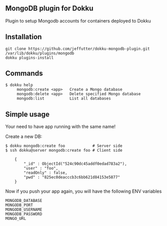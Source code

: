 MongoDB plugin for Dokku
---------------------------
Plugin to setup Mongodb accounts for containers deployed to Dokku


Installation
------------
```
git clone https://github.com/jeffutter/dokku-mongodb-plugin.git /var/lib/dokku/plugins/mongodb
dokku plugins-install
```


Commands
--------
```
$ dokku help
     mongodb:create <app>   Create a Mongo database
     mongodb:delete <app>   Delete specified Mongo database
     mongodb:list           List all databases
```

Simple usage
------------
Your need to have app running with the same name!

Create a new DB:
```
$ dokku mongodb:create foo            # Server side
$ ssh dokku@server mongodb:create foo # Client side

    {
        "_id" : ObjectId("524c90dc45addf0edad783a2"),
        "user" : "foo",
        "readOnly" : false,
        "pwd" : "825ec0deacccb3c6bb621d84153e5877"
    }

```

Now if you push your app again, you will have the following ENV variables
```
MONGODB_DATABASE
MONGODB_PORT
MONGODB_USERNAME
MONGODB_PASSWORD
MONGO_URL
```